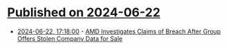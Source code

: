 # [Published on 2024-06-22](index.md)

* [2024-06-22, 17:18:00](https://soylentnews.org/article.pl?sid=24/06/22/0134208&from=rss) - [AMD Investigates Claims of Breach After Group Offers Stolen Company Data for Sale](https://soylentnews.org/article.pl?sid=24/06/22/0134208&from=rss)
